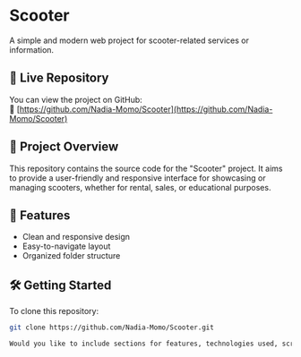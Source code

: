 # Scooter

A simple and modern web project for scooter-related services or information.

## 🚀 Live Repository

You can view the project on GitHub:  
🔗 [https://github.com/Nadia-Momo/Scooter](https://github.com/Nadia-Momo/Scooter)

## 📂 Project Overview

This repository contains the source code for the "Scooter" project. It aims to provide a user-friendly and responsive interface for showcasing or managing scooters, whether for rental, sales, or educational purposes.

## 📄 Features

- Clean and responsive design  
- Easy-to-navigate layout  
- Organized folder structure

## 🛠️ Getting Started

To clone this repository:

```bash
git clone https://github.com/Nadia-Momo/Scooter.git

Would you like to include sections for features, technologies used, screenshots, or future improvements?


